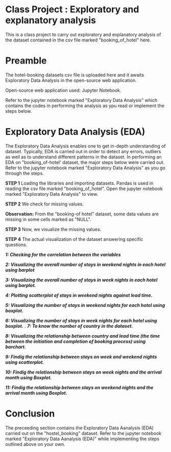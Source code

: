 # Class Project : Exploratory and explanatory analysis
This is a class project to carry out exploratory and explanatory analysis of the dataset contained in the csv file marked "booking_of_hotel" here.

# Preamble
The hotel-booking datasets csv file is uploaded here and it awaits Exploratory Data Analysis in the open-source web application.

Open-source web application used: Jupyter Notebook. 

Refer to the jupyter notebook marked "Exploratory Data Analysis" which contains the codes in performing the analysis as ypu read or implement the steps below.

# Exploratory Data Analysis (EDA)
The Exploratory Data Analysis enables one to get in-depth understanding of dataset. Typically, EDA is carried out in order to detect any errors, outliers as well as to understand different patterns in the dataset. 
In performing an EDA on "booking_of-hotel' dataset, the major steps below were carried out. Refer to the jupyter notebook marked "Exploratory Data Analysis" as you go through the steps.

**STEP 1**
Loading the libraries and importing datasets. Pandas is used in reading the csv file marked "booking_of_hotel". Open the jupyter notebook marked "Exploratory Data Analysis" to view.


**STEP 2**
We check for missing values. 

****Observation:**** From the "booking-of hotel" dataset, some data values are missing in some cells marked as "NULL". 

**STEP 3** 
Now, we visualize the missing values.

**STEP 4** 
The actual visualization of the dataset answering specific questions.

***1: Checking for the correlation between the variables***

***2: Visualizing the overall number of stays in weekend nights in each hotel using barplot***

***3: Visualizing the overall number of stays in week nights in each hotel using barplot.***

***4: Plotting scatterplot of stays in weekend nights against lead time.***

***5: Visualizing the number of stays in weekend nights for each hotel using boxplot.***

***6: Visualizing the number of stays in week nights for each hotel using boxplot.***
.
***7: To know the number of country in the dataset.***

***8: Visualizing the relationship between country and lead time (the time between the initiation 
and completion of booking process) using barchart.***

***9: Findig the relationship between stays on week and weekend nights using scatterplot.***

***10: Findig the relationship between stays on week nights and the arrival month using Boxplot.***

***11: Findig the relationship between stays on weekend nights and the arrival month using Boxplot.***


# Conclusion
The preceeding section contains the Exploratory Data Aanalysis (EDA) carried out on the "hostel_booking" dataset. 
Refer to the jupyter notebook marked "Exploratory Data Aanalysis (EDA)" while implementing the steps outlined above on your own.







